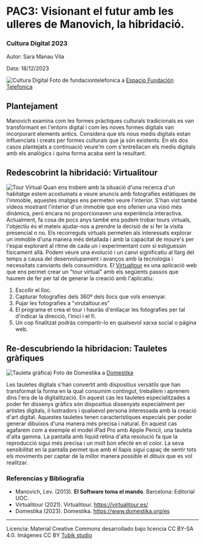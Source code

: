 # PAC3: Visionant el futur amb les ulleres de Manovich, la hibridació.

### Cultura Digital 2023


Autor: Sara Manau Vila


Data: 18/12/2023

![Cultura Digital]([https://miro.medium.com/max/1400/0*9PyyNvrO2PcD3KuU.png](https://espacio.fundaciontelefonica.com/wp-content/uploads/2020/03/cultura-a-la-carta-1100x550.jpg)) 
Foto de fundaciontelefonica a [Espacio Fundación Telefonica]([url](https://espacio.fundaciontelefonica.com/))


## Plantejament

Manovich examina com les formes pràctiques culturals tradicionals es van transformant en l'entorn digital i com les noves formes digitals van incorporant elements antics. Considera que els nous medis digitals estan influenciats i creats per formes culturals que ja són existents.
En els dos casos plantejats a continuació veure'm com s'entrellacen els medis digitals amb els analògics i quina forma acaba sent la resultant.

## Redescobrint la hibridació: Virtualitour
![Tour Virtual]([[https://miro.medium.com/max/1400/0*9PyyNvrO2PcD3KuU.png](https://espacio.fundaciontelefonica.com/wp-content/uploads/2020/03/cultura-a-la-carta-1100x550.jpg)](https://5.imimg.com/data5/SELLER/Default/2022/2/ON/YT/SR/23606641/360-degree-panorama-photo-edit-stitch-tripod-remove-color-correction-500x500.jpeg))
Quan ens trobem amb la situació d'una recerca d'un habitatge estem acostumats a veure anuncis amb fotografies estàtiques de l'immoble, aquestes imatges ens permeten veure l'interior. S'han vist també vídeos mostrant l'interior d'un immoble que ens oferien una visió més dinàmica, però encara no proporcionaven una experiència interactiva. Actualment, fa cosa de pocs anys també ens podem trobar tours virtuals, l'objectiu és el mateix ajudar-nos a prendre la decisió de si fer la visita presencial o no. Els recorreguts virtuals permeten als interessats explorar un immoble d'una manera més detallada i amb la capacitat de moure's per l'espai explorant al ritme de cada un i experimentant com si estiguessin físicament allà.
Podem veure una evolució i un canvi significatiu al llarg del temps a causa del desenvolupament i avanços amb la tecnologia i necessitats canviants dels consumidors.
El [Virtualtour]([url](https://virtualitour.es/)) es una aplicació web que ens permet crear un "tour virtual" amb els següents passos que haurem de fer per tal de generar la creació amb l'aplicatiu:

1. Escollir el lloc.
2. Capturar fotografies dels 360º dels llocs que vols ensenyar.
3. Pujar les fotografies a "virutaltour.es"
4. El programa et crea el tour i hauràs d'enllaçar les fotografies per tal d'indicar la direcció, l'inici i el fi.
5. Un cop finalitzat podràs compartir-lo en qualsevol xarxa social o página web. 


## Re-descubriendo la hibridacion: Tauletes gràfiques

![Tauleta gràfica]([https://cdn.domestika.org/c_fill,dpr_auto,f_auto,h_1200,pg_1,t_base_params,w_1200/v1641377222/blog-post-covers/000/003/883/3883-original.jpg?1641377222
)) 
Foto de Domestika a [Domestika]([url](https://www.domestika.org/es/blog/3883-10-apps-para-dibujar-en-ipad))

Les tauletes digitals s'han convertit amb dispositius versàtils que han transformat la forma en la qual consumim contingut, treballem i aprenem dins l'era de la digitalització. En aquest cas les tauletes especialitzades a poder fer dissenys gràfics són dispositius dissenyats especialment per artistes digitals, il·lustradors i qualsevol persona interessada amb la creació d'art digital. Aquestes tauletes tenen característiques especials per poder generar dibuixos d'una manera més precisa i natural. En aquest cas agafarem com a exemple el model iPad Pro amb Apple Pencil, una tauleta d'alta gamma. La pantalla amb líquid retina d'alta resolució fa que la reproducció sigui més precisa i un molt bon efecte en el color. La seva sensibilitat en la pantalla permet que amb el llapis sigui capaç de sentir tots els moviments per captar de la millor manera possible el dibuix que es vol realitzar.


### Referencias y Bibliografía

* Manovich, Lev. (2013). **El Software toma el mando**. Barcelona: Editorial UOC. 
* Virtualitour (2021). Virtualitour. https://virtualitour.es/
* Domestika (2023). Domestika. https://www.domestika.org/es

----

Licencia: Material Creative Commons desarrollado bajo licencia CC BY-SA 4.0. Imágenes CC BY [Tubik studio](https://blog.tubikstudio.com/how-to-create-original-flat-illustrations-designers-tips/) 
